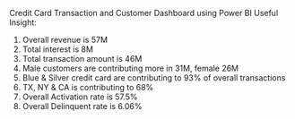Credit Card Transaction and Customer Dashboard using Power BI
Useful Insight:
1) Overall revenue is 57M
2) Total interest is 8M
3) Total transaction amount is 46M
4) Male customers are contributing more in 31M, female 26M
5) Blue & Silver credit card are contributing to 93% of overall transactions
6) TX, NY & CA is contributing to 68%
7) Overall Activation rate is 57.5%
8) Overall Delinquent rate is 6.06%
